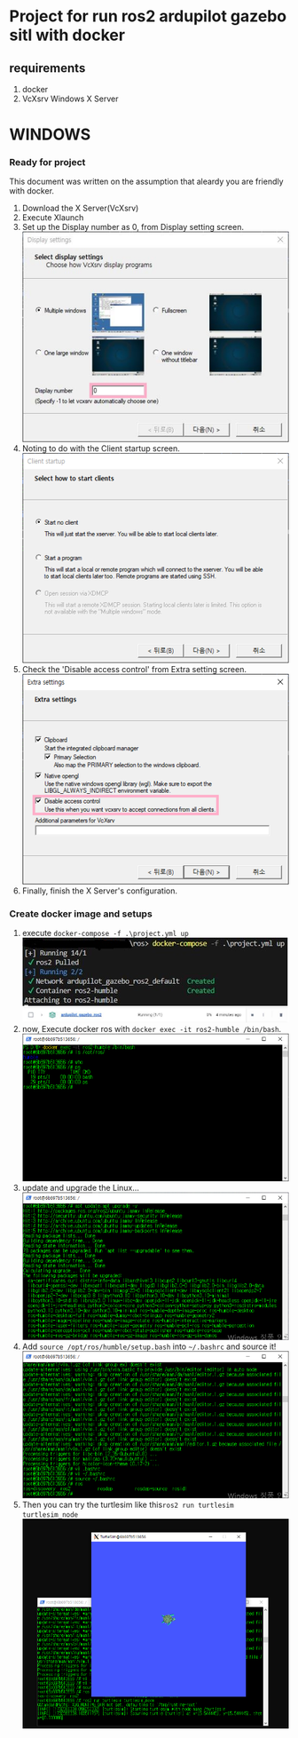 # Project for run ros2 ardupilot gazebo sitl with docker

## requirements
1. docker
2. VcXsrv Windows X Server

# WINDOWS

### Ready for project
This document was written on the assumption that aleardy you are friendly with docker.
1. Download the X Server(VcXsrv)
2. Execute Xlaunch
3. Set up the Display number as 0, from Display setting screen.
![display setting image](./resources/a.JPG)
4. Noting to do with the Client startup screen.
![Client startup image](./resources/b.png)
5. Check the 'Disable access control' from Extra setting screen.
![Extra setting image](./resources/c.png)
6. Finally, finish the X Server's configuration.

### Create docker image and setups
1. execute `docker-compose -f .\project.yml up`
![execute docker](./resources/d.JPG)
![docker does work](./resources/e.JPG)
2. now, Execute docker ros with `docker exec -it ros2-humble /bin/bash`.
![docker does work](./resources/f.png)
3. update and upgrade the Linux...
![docker does work](./resources/g.png)
3. Add `source /opt/ros/humble/setup.bash` into `~/.bashrc` and source it!
![docker does work](./resources/h.png)
4. Then you can try the turtlesim like this`ros2 run turtlesim turtlesim_node`
![docker does work](./resources/i.png)
<!-- 
https://github.com/HarryKito/ros2_sitl.git
-->
